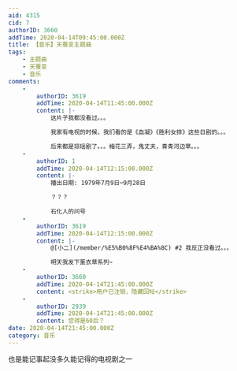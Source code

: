```yaml
---
aid: 4315
cid: 7
authorID: 3660
addTime: 2020-04-14T09:45:00.000Z
title: 【音乐】天蚕变主题曲
tags:
    - 主题曲
    - 天蚕变
    - 音乐
comments:
    -
        authorID: 3619
        addTime: 2020-04-14T11:45:00.000Z
        content: |-
            这片子我都没看过。。。

            我家有电视的时候，我们看的是《血凝》《胜利女排》这些日剧的。。。

            后来都是琼瑶剧了。。。梅花三弄，鬼丈夫，青青河边草。。。
    -
        authorID: 1
        addTime: 2020-04-14T12:15:00.000Z
        content: |-
            播出日期‎: ‎1979年7月9日─9月28日

            ？？？

            石化人的问号
    -
        authorID: 3619
        addTime: 2020-04-14T12:15:00.000Z
        content: |-
            @[小二](/member/%E5%B0%8F%E4%BA%8C) #2 我反正没看过。。。

            明天我发下薰衣草系列~
    -
        authorID: 3660
        addTime: 2020-04-14T21:45:00.000Z
        content: <strike>用户已注销，隐藏回帖</strike>
    -
        authorID: 2939
        addTime: 2020-04-14T21:45:00.000Z
        content: 您得是60后？
date: 2020-04-14T21:45:00.000Z
category: 音乐
---
```


也是能记事起没多久能记得的电视剧之一
